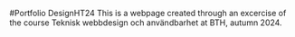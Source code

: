 #Portfolio DesignHT24
This is a webpage created through an excercise of the course Teknisk webbdesign och användbarhet at BTH, autumn 2024.
